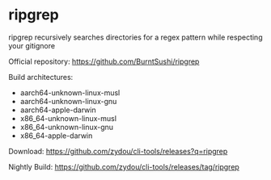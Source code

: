 # ripgrep

ripgrep recursively searches directories for a regex pattern while respecting your gitignore

Official repository: https://github.com/BurntSushi/ripgrep

Build architectures:

- aarch64-unknown-linux-musl
- aarch64-unknown-linux-gnu
- aarch64-apple-darwin
- x86_64-unknown-linux-musl
- x86_64-unknown-linux-gnu
- x86_64-apple-darwin

Download: https://github.com/zydou/cli-tools/releases?q=ripgrep

Nightly Build: https://github.com/zydou/cli-tools/releases/tag/ripgrep

